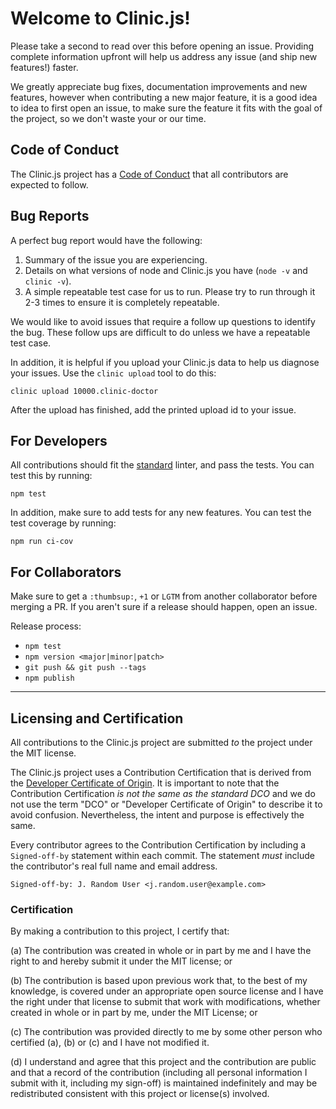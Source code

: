 # Welcome to Clinic.js!

Please take a second to read over this before opening an issue. Providing complete information upfront will help us address any issue (and ship new features!) faster.

We greatly appreciate bug fixes, documentation improvements and new features, however when contributing a new major feature, it is a good idea to idea to first open an issue, to make sure the feature it fits with the goal of the project, so we don't waste your or our time.

## Code of Conduct

The Clinic.js project has a [Code of Conduct][CoC] that all contributors are
expected to follow.

## Bug Reports

A perfect bug report would have the following:

1. Summary of the issue you are experiencing.
2. Details on what versions of node and Clinic.js you have (`node -v` and `clinic -v`).
3. A simple repeatable test case for us to run. Please try to run through it 2-3 times to ensure it is completely repeatable.

We would like to avoid issues that require a follow up questions to identify the bug. These follow ups are difficult to do unless we have a repeatable test case.

In addition, it is helpful if you upload your Clinic.js data to help us diagnose your issues.
Use the `clinic upload` tool to do this:

```
clinic upload 10000.clinic-doctor
```

After the upload has finished, add the printed upload id to your issue.

## For Developers

All contributions should fit the [standard](https://github.com/standard/standard) linter, and pass the tests.
You can test this by running:

```
npm test
```

In addition, make sure to add tests for any new features.
You can test the test coverage by running:

```
npm run ci-cov
```

## For Collaborators

Make sure to get a `:thumbsup:`, `+1` or `LGTM` from another collaborator before merging a PR. If you aren't sure if a release should happen, open an issue.

Release process:

- `npm test`
- `npm version <major|minor|patch>`
- `git push && git push --tags`
- `npm publish`

-----------------------------------------

## Licensing and Certification

All contributions to the Clinic.js project are submitted *to* the
project under the MIT license.

The Clinic.js project uses a Contribution Certification that is derived from
the [Developer Certificate of Origin][DCO]. It is important to note that the
Contribution Certification *is not the same as the standard DCO* and we do not
use the term "DCO" or "Developer Certificate of Origin" to describe it to avoid
confusion. Nevertheless, the intent and purpose is effectively the same.

Every contributor agrees to the Contribution Certification by including a
`Signed-off-by` statement within each commit. The statement *must* include
the contributor's real full name and email address.

```
Signed-off-by: J. Random User <j.random.user@example.com>
```

### Certification

By making a contribution to this project, I certify that:

(a) The contribution was created in whole or in part by me and I have the right
to and hereby submit it under the MIT license; or

(b) The contribution is based upon previous work that, to the best of my
knowledge, is covered under an appropriate open source license and I have the
right under that license to submit that work with modifications, whether created
in whole or in part by me, under the MIT License; or

(c) The contribution was provided directly to me by some other person who
certified (a), (b) or (c) and I have not modified it.

(d) I understand and agree that this project and the contribution are public
and that a record of the contribution (including all personal information I
submit with it, including my sign-off) is maintained indefinitely and may be
redistributed consistent with this project or license(s) involved.

[CoC]: CODE_OF_CONDUCT.md
[DCO]: https://developercertificate.org/
